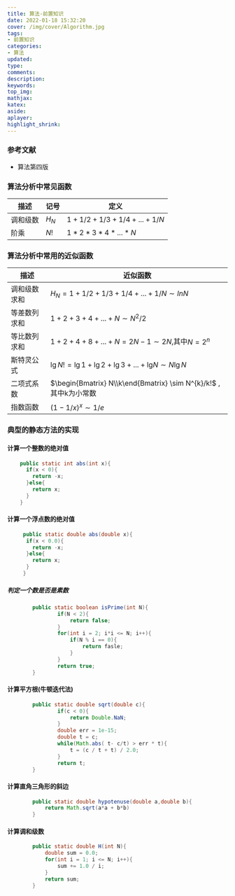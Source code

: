 ```yaml
---
title: 算法-前置知识
date: 2022-01-18 15:32:20
cover: /img/cover/Algorithm.jpg
tags:
- 前置知识
categories:
- 算法
updated:
type:
comments:
description:
keywords:
top_img:
mathjax:
katex:
aside:
aplayer:
highlight_shrink:
---
```


### 参考文献

* 算法第四版

### 算法分析中常见函数

| 描述     | 记号    | 定义                    |
| -------- | ------- | ----------------------- |
| 调和级数 | $H_{N}$ | $1+1/2+1/3+1/4+...+1/N$ |
| 阶乘     | $N!$    | $1*2*3*4*...*N$         |

### 算法分析中常用的近似函数

| 描述         | 近似函数                                                     |
| ------------ | ------------------------------------------------------------ |
| 调和级数求和 | $H_{N}=1+1/2+1/3+1/4+...+1/N \sim lnN$                       |
| 等差数列求和 | $1+2+3+4+...+N \sim N^{2}/2$                                 |
| 等比数列求和 | $1+2+4+8+...+N=2N-1 \sim 2N$,其中$N=2^{n}$                   |
| 斯特灵公式   | $\lg{N!}=\lg1+\lg2+\lg3+...+\lg_{}{N} \sim  N\lg{N}$         |
| 二项式系数   | $\begin{Bmatrix} N\\k\end{Bmatrix} \sim N^{k}/k!$ ,其中k为小常数 |
| 指数函数     | $(1-1/x)^x \sim 1/e$                                         |

### 典型的静态方法的实现

#### 计算一个整数的绝对值

```java
	public static int abs(int x){
      if(x < 0){
        return -x;
      }else{
        return x;
      }
	}
```

#### 计算一个浮点数的绝对值

```java
	 public static double abs(double x){
      if(x < 0.0){
        return -x;
      }else{
        return x;
      }
	 }
```

##### 判定一个数是否是素数

```java
		public static boolean isPrime(int N){
				if(N < 2){
					return false;
				}
				for(int i = 2; i*i <= N; i++){
					if(N % i == 0){
						return fasle;
					}
				}
				return true;
		}
```

#### 计算平方根(牛顿迭代法)

```java
		public static double sqrt(double c){
				if(c < 0){
					return Double.NaN;
				}
				double err = 1e-15;
				double t = c;
				while(Math.abs( t- c/t) > err * t){
					t = (c / t + t) / 2.0;
				} 
				return t;
		}
```

#### 计算直角三角形的斜边

```java
		public static double hypotenuse(double a,double b){
			return Math.sqrt(a*a + b*b)
		}
```

#### 计算调和级数

```java
		public static double H(int N){
			double sum = 0.0;
			for(int i = 1; i <= N; i++){
				sum += 1.0 / i;
			}
			return sum;
		}
```

